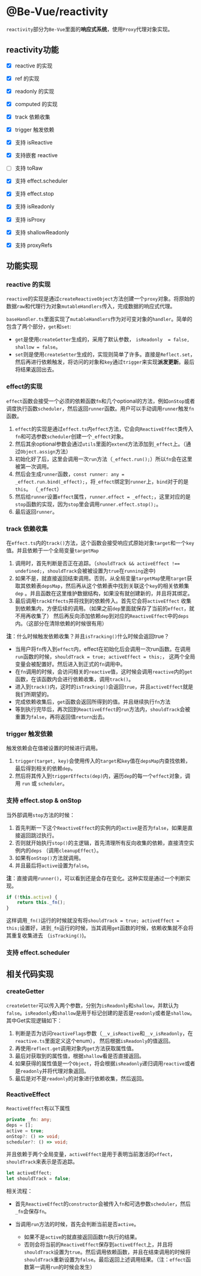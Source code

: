 # @Be-Vue/reactivity

`reactivity`部分为`Be-Vue`里面的**响应式系统**，使用`Proxy`代理对象实现。



## reactivity功能

- [x]  reactive 的实现
- [x]  ref 的实现
- [x]  readonly 的实现
- [x]  computed 的实现
- [x]  track 依赖收集
- [x]  trigger 触发依赖
- [x]  支持 isReactive
- [x]  支持嵌套 reactive
- [ ]  支持 toRaw
- [x]  支持 effect.scheduler
- [x]  支持 effect.stop
- [x]  支持 isReadonly
- [x]  支持 isProxy
- [x]  支持 shallowReadonly
- [x]  支持 proxyRefs



## 功能实现

### reactive 的实现

`reactive`的实现是通过`createReactiveObject`方法创建一个`proxy`对象。将原始的数据`raw`和代理行为对象`mutableHandlers`传入，完成数据的响应式代理。

`baseHandler.ts`里面实现了`mutableHandlers`作为对可变对象的`handler`。简单的包含了两个部分，`get`和`set`:

- `get`是使用`createGetter`生成的，采用了默认参数， `isReadonly  = false, shallow = false`。
- `set`则是使用`createSetter`生成的，实现则简单了许多。直接是`Reflect.set`，然后再进行依赖触发，将访问的对象和`key`通过`trigger`来实现**派发更新**。最后将结果返回出去。



### effect的实现

`effect`函数会接受一个必须的依赖函数`fn`和几个optional的方法，例如`onStop`或者调度执行函数`scheduler`，然后返回`runner`函数。用户可以手动调用`runner`触发`fn`函数。

1. `effect`的实现是通过`effect.ts`内`effect`方法，它会向`ReactiveEffect`类传入`fn`和可选参数`scheduler`创建一个`_effect`对象。
2. 然后其余optional参数会通过`utils`里面的`extend`方法添加到`_effect`上。（通过`Object.assign`方法）
3. 初始化好了后，这里会调用一次`run`方法（`_effect.run();`）所以`fn`会在这里被第一次调用。
4. 然后会生成`runner`函数，`const runner: any = _effect.run.bind(_effect);`，将`_effect`绑定到`runner`上，`bind`对于的是`this`。 （`_effect`）
5. 然后给`runner`设置`effect`属性，`runner.effect = _effect;`，这里对应的是`stop`函数的实现，因为`stop`里会调用`runner.effect.stop();`。
6. 最后返回`runner`。



### track 依赖收集

在`effect.ts`内的`track()`方法，这个函数会接受响应式原始对象`target`和一个`key`值。并且依赖于一个全局变量`targetMap`

1. 调用时，首先判断是否正在追踪。（`shouldTrack && activeEffect !== undefined;`，`shouldTrack`会被被设置为`true`在`running`途中)
2. 如果不是，就直接返回结束调用。否则，从全局变量`targetMap`使用`target`获取其依赖表`depsMap`，然后再从这个依赖表中找到关联这个`key`的相关依赖集`dep` 。并且函数在这里维护数据结构，如果没有就创建新的，并且将其绑定。
3. 最后调用`trackEffects`并将找到的依赖传入。首先它会将`activeEffect` 收集到依赖集内，方便后续的调用。（如果之前`dep`里面就保存了当前的`effect`，就不用再收集了） 然后再反向添加依赖`dep`到对应的`ReactiveEffect`中的`deps`内。（这部分在清除依赖的时候很有用）



**注**：什么时候触发依赖收集？并且`isTracking()`什么时候会返回true？

- 当用户将`fn`传入到`effect`内，effect在初始化后会调用一次run函数。在调用`run`函数的时候，`shouldTrack = true; activeEffect = this;`， 这两个全局变量会被配置好。然后进入到正式的`fn`调用中。
- 在`fn`调用的时候，会访问相关的`reactive`值，这时候会调用`reactive`内的`get`函数，在该函数内会进行依赖收集，调用`track()`。
- 进入到`track()`内，这时的`isTracking()`会返回`true`，并且`activeEffect`就是我们所期望的。
- 完成依赖收集后，`get`函数会返回所得到的值。并且继续执行`fn`方法
- 等到执行完毕后，再次回到`ReactiveEffect`的`run`方法内，`shouldTrack`会被重置为`false`，再将返回值`return`出去。



### trigger 触发依赖

触发依赖会在值被设置的时候进行调用。

1. `trigger(target, key)`会使用传入的`target`和`key`值在`depsMap`内查找依赖，最后得到相关的依赖`dep`。
2. 然后将其传入到`triggerEffects(dep)`内，遍历`dep`的每一个`effect`对象，调用 `run` 或 `scheduler`。



### 支持 effect.stop & onStop

当外部调用`stop`方法的时候：

1. 首先判断一下这个`ReactiveEffect`的实例内的`active`是否为`false`，如果是直接返回跳过执行。
2. 否则就开始执行`stop()`的主逻辑，首先清理所有反向收集的依赖，直接清空实例内的`deps` （调用`cleanupEffect`）。
3. 如果有`onStop()`方法就调用。
4. 并且最后将`active`设置为`false`。



**注**：直接调用`runner()`，可以看到还是会存在变化。这种实现是通过一个判断实现。

```typescript
if (!this.active) {
	return this._fn();
}
```

这样调用`_fn()`运行的时候就没有将`shouldTrack = true; activeEffect = this;`设置好，进到`_fn`运行的时候，当其调用`get`函数的时候，依赖收集就不会将其重复收集进去 （`isTracking()`)。



### 支持 effect.scheduler



## 相关代码实现

### createGetter

`createGetter`可以传入两个参数，分别为`isReadonly`和`shallow`，并默认为`false`。`isReadonly`和`shallow`是用于标记创建的是否是`readonly`或者是`shallow`。 其中Get实现逻辑如下：

1. 判断是否为访问r`eactiveFlags`参数（`__v_isReactive`和`__v_isReadonly`，在`reactive.ts`里面定义这个enum）， 然后根据`isReadonly`的值返回。
2. 再使用`reflect.get`调用对象内`get`方法获取属性值。
3. 最后对获取到的属性值，根据`shallow`看是否直接返回。
4. 如果获得的属性值是一个`Object`，将会根据`isReadonly`递归调用`reactive`或者是`readonly`并将代理对象返回。
5. 最后是对不是`readonly`的对象进行依赖收集，然后返回。



### ReactiveEffect

`ReactiveEffect`有以下属性

```typescript
private _fn: any;
deps = [];
active = true;
onStop?: () => void;
scheduler?: () => void;
```

并且依赖于两个全局变量，`activeEffect`是用于表明当前激活的`effect`， `shouldTrack`来表示是否追踪。

```typescript
let activeEffect;
let shouldTrack = false;
```



相关流程：

- 首先`ReactiveEffect`的`constructor`会被传入`fn`和可选参数`scheduler`，然后`_fn`会保存`fn`。

- 当调用`run`方法的时候，首先会判断当前是否`active`。
  - 如果不是`active`的就直接返回函数`fn`执行的结果。
  - 否则会将当前的`ReactiveEffect`保存到`activeEffect`上，并且将`shouldTrack`设置为`true`。然后调用依赖函数，并且在结束调用的时候将`shouldTrack`重新设置为`false`。最后返回上述调用结果。（注：`effect`函数第一调用`run`的时候会发生）

